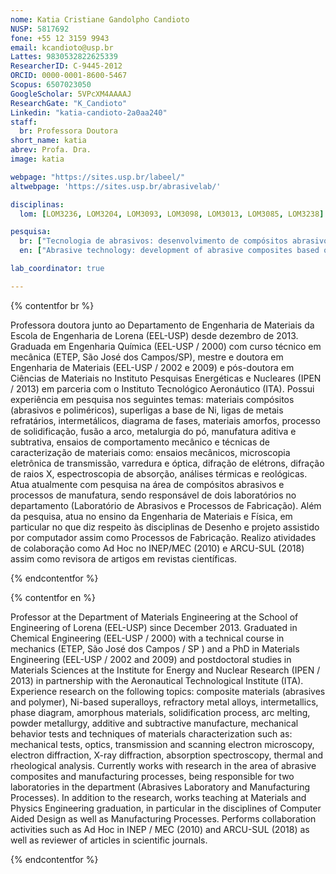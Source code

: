 ```yaml
---
nome: Katia Cristiane Gandolpho Candioto
NUSP: 5817692
fone: +55 12 3159 9943
email: kcandioto@usp.br
Lattes: 9830532822625339
ResearcherID: C-9445-2012
ORCID: 0000-0001-8600-5467
Scopus: 6507023050
GoogleScholar: 5VPcXM4AAAAJ
ResearchGate: "K_Candioto"
Linkedin: "katia-candioto-2a0aa240"
staff:
  br: Professora Doutora
short_name: katia
abrev: Profa. Dra.
image: katia

webpage: "https://sites.usp.br/labeel/"
altwebpage: 'https://sites.usp.br/abrasivelab/'

disciplinas:
  lom: [LOM3236, LOM3204, LOM3093, LOM3098, LOM3013, LOM3085, LOM3238]

pesquisa:
  br: ["Tecnologia de abrasivos: desenvolvimento de compósitos abrasivos a base de resinas fenólicas", "Tecnologia de fabricação: reciclagem e caracterização de materiais abrasivos", "Projeto e manufatura: impressão 3D - pequena escala"]
  en: ["Abrasive technology: development of abrasive composites based on phenolic resins bonds", "Manufacturing technology: recycling and characterization of abrasive materials", "Design and manufacture: 3D printing - small scale"]

lab_coordinator: true

---
```


{% contentfor br %}

Professora doutora junto ao Departamento de Engenharia de Materiais da Escola de Engenharia de Lorena (EEL-USP) desde dezembro de 2013. Graduada em Engenharia Química (EEL-USP / 2000) com curso técnico em mecânica (ETEP, São José dos Campos/SP), mestre e doutora em Engenharia de Materiais (EEL-USP / 2002 e 2009) e pós-doutora em Ciências de Materiais no Instituto Pesquisas Energéticas e Nucleares (IPEN / 2013) em parceria com o Instituto Tecnológico Aeronáutico (ITA). Possui experiência em pesquisa nos seguintes temas: materiais compósitos (abrasivos e poliméricos), superligas a base de Ni, ligas de metais refratários, intermetálicos, diagrama de fases, materiais amorfos, processo de solidificação, fusão a arco, metalurgia do pó, manufatura aditiva e subtrativa, ensaios de comportamento mecânico e técnicas de caracterização de materiais como: ensaios mecânicos, microscopia eletrônica de transmissão, varredura e óptica, difração de elétrons, difração de raios X, espectroscopia de absorção, análises térmicas e reológicas. Atua atualmente com pesquisa na área de compósitos abrasivos e processos de manufatura, sendo responsável de dois laboratórios no departamento (Laboratório de Abrasivos e Processos de Fabricação). Além da pesquisa, atua no ensino da Engenharia de Materiais e Física, em particular no que diz respeito às disciplinas de Desenho e projeto assistido por computador assim como Processos de Fabricação. Realizo atividades de colaboração como Ad Hoc no INEP/MEC (2010) e ARCU-SUL (2018) assim como revisora de artigos em revistas científicas.

{% endcontentfor %}

{% contentfor en %}

Professor at the Department of Materials Engineering at the School of Engineering of Lorena (EEL-USP) since December 2013. Graduated in Chemical Engineering (EEL-USP / 2000) with a technical course in mechanics (ETEP, São José dos Campos / SP ) and a PhD in Materials Engineering (EEL-USP / 2002 and 2009) and postdoctoral studies in Materials Sciences at the Institute for Energy and Nuclear Research (IPEN / 2013) in partnership with the Aeronautical Technological Institute (ITA). Experience research on the following topics: composite materials (abrasives and polymer), Ni-based superalloys, refractory metal alloys, intermetallics, phase diagram, amorphous materials, solidification process, arc melting, powder metallurgy, additive  and subtractive manufacture, mechanical behavior tests and techniques of materials characterization  such as: mechanical tests, optics, transmission and scanning electron microscopy, electron diffraction, X-ray diffraction, absorption spectroscopy, thermal and rheological analysis. Currently works with research in the area of ​​abrasive composites and manufacturing processes, being responsible for two laboratories in the department (Abrasives Laboratory and Manufacturing Processes). In addition to the research, works teaching at Materials and Physics Engineering graduation, in particular in the disciplines of Computer Aided Design as well as Manufacturing Processes. Performs collaboration activities such as Ad Hoc in INEP / MEC (2010) and ARCU-SUL (2018) as well as reviewer of articles in scientific journals.

{% endcontentfor %}
